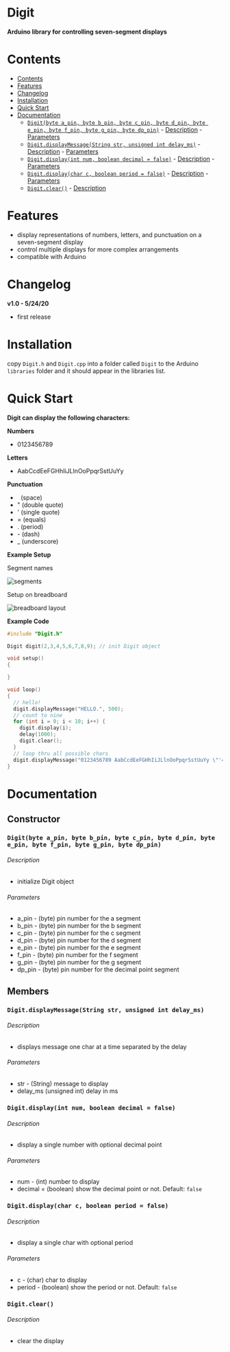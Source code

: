 <h1>Digit</h1>

**Arduino library for controlling seven-segment displays**

# Contents
- [Contents](#contents)
- [Features](#features)
- [Changelog](#changelog)
- [Installation](#installation)
- [Quick Start](#quick-start)
- [Documentation](#documentation)
    - [`Digit(byte a_pin, byte b_pin, byte c_pin, byte d_pin, byte e_pin, byte f_pin, byte g_pin, byte dp_pin)`](#digitbyte-a_pin-byte-b_pin-byte-c_pin-byte-d_pin-byte-e_pin-byte-f_pin-byte-g_pin-byte-dp_pin)
          - [Description](#description)
          - [Parameters](#parameters)
    - [`Digit.displayMessage(String str, unsigned int delay_ms)`](#digitdisplaymessagestring-str-unsigned-int-delay_ms)
          - [Description](#description-1)
          - [Parameters](#parameters-1)
    - [`Digit.display(int num, boolean decimal = false)`](#digitdisplayint-num-boolean-decimal--false)
          - [Description](#description-2)
          - [Parameters](#parameters-2)
    - [`Digit.display(char c, boolean period = false)`](#digitdisplaychar-c-boolean-period--false)
          - [Description](#description-3)
          - [Parameters](#parameters-3)
    - [`Digit.clear()`](#digitclear)
          - [Description](#description-4)

# Features
- display representations of numbers, letters, and punctuation on a seven-segment display
- control multiple displays for more complex arrangements
- compatible with Arduino

# Changelog

**v1.0 - 5/24/20**
- first release

# Installation
copy `Digit.h` and `Digit.cpp` into a folder called `Digit` to the Arduino `libraries` folder and it should appear in the libraries list.

# Quick Start

**Digit can display the following characters:**

  **Numbers**
  - 0123456789

  **Letters**
  -  AabCcdEeFGHhIiJLlnOoPpqrSstUuYy

  **Punctuation**
  -  ‎ ‎‎ (space)
  -  " (double quote)
  -  ' (single quote)
  -  = (equals)
  -  . (period)
  -  \- (dash)
  -  _ (underscore)

**Example Setup**

Segment names

![segments](https://raw.githubusercontent.com/petabite/Digit/master/docs/segs.png)

Setup on breadboard

![breadboard layout](https://raw.githubusercontent.com/petabite/Digit/master/docs/digit.png)

**Example Code**
```cpp
#include "Digit.h"

Digit digit(2,3,4,5,6,7,8,9); // init Digit object

void setup()
{

}

void loop()
{
  // hello!
  digit.displayMessage("HELLO.", 500);
  // count to nine
  for (int i = 0; i < 10; i++) {
    digit.display(i);
    delay(1000);
    digit.clear();
  }
  // loop thru all possible chars
  digit.displayMessage("0123456789 AabCcdEeFGHhIiJLlnOoPpqrSstUuYy \"'=.-_", 300);
}


```

# Documentation

<h2>Constructor</h2>

### `Digit(byte a_pin, byte b_pin, byte c_pin, byte d_pin, byte e_pin, byte f_pin, byte g_pin, byte dp_pin)`
    
  ###### Description
  - initialize Digit object
  ###### Parameters
  - a_pin - (byte) pin number for the a segment
  - b_pin - (byte) pin number for the b segment
  - c_pin - (byte) pin number for the c segment
  - d_pin - (byte) pin number for the d segment
  - e_pin - (byte) pin number for the e segment
  - f_pin - (byte) pin number for the f segment
  - g_pin - (byte) pin number for the g segment
  - dp_pin - (byte) pin number for the decimal point segment


<h2>Members</h2>
        
### `Digit.displayMessage(String str, unsigned int delay_ms)`

  ###### Description
  - displays message one char at a time separated by the delay
  ###### Parameters
  - str - (String) message to display
  - delay_ms (unsigned int) delay in ms

### `Digit.display(int num, boolean decimal = false)`

  ###### Description
  - display a single number with optional decimal point
  ###### Parameters
  - num - (int) number to display
  - decimal = (boolean) show the decimal point or not. Default: `false`

### `Digit.display(char c, boolean period = false)`

  ###### Description
  - display a single char with optional period
  ###### Parameters
  - c - (char) char to display
  - period - (boolean) show the period or not. Default: `false`

### `Digit.clear()`

  ###### Description
  - clear the display
  